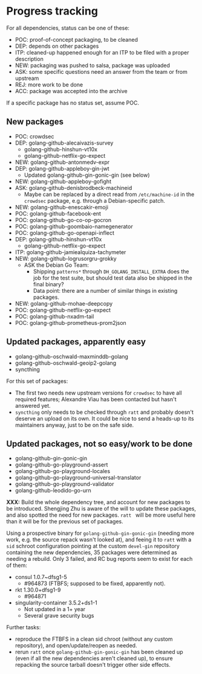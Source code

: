 # Progress tracking

For all dependencies, status can be one of these:
 - POC: proof-of-concept packaging, to be cleaned
 - DEP: depends on other packages
 - ITP: cleaned-up happened enough for an ITP to be filed with a proper description
 - NEW: packaging was pushed to salsa, package was uploaded
 - ASK: some specific questions need an answer from the team or from upstream
 - REJ: more work to be done
 - ACC: package was accepted into the archive

If a specific package has no status set, assume POC.


## New packages

 - POC: crowdsec
 - DEP: golang-github-alecaivazis-survey
    + golang-github-hinshun-vt10x
    + golang-github-netflix-go-expect
 - NEW: golang-github-antonmedv-expr
 - DEP: golang-github-appleboy-gin-jwt
    + Updated golang-github-gin-gonic-gin (see below)
 - NEW: golang-github-appleboy-gofight
 - ASK: golang-github-denisbrodbeck-machineid
    + Maybe can be replaced by a direct read from `/etc/machine-id` in
      the `crowdsec` package, e.g. through a Debian-specific patch.
 - NEW: golang-github-enescakir-emoji
 - POC: golang-github-facebook-ent
 - POC: golang-github-go-co-op-gocron
 - POC: golang-github-goombaio-namegenerator
 - POC: golang-github-go-openapi-inflect
 - DEP: golang-github-hinshun-vt10x
    + golang-github-netflix-go-expect
 - ITP: golang-github-jamiealquiza-tachymeter
 - NEW: golang-github-logrusorgru-grokky
    + ASK the Debian Go Team:
       - Shipping `patterns*` through `DH_GOLANG_INSTALL_EXTRA` does
         the job for the test suite, but should test data also be
         shipped in the final binary?
       - Data point: there are a number of similar things in existing
         packages.
 - NEW: golang-github-mohae-deepcopy
 - POC: golang-github-netflix-go-expect
 - POC: golang-github-nxadm-tail
 - POC: golang-github-prometheus-prom2json


## Updated packages, apparently easy


 - golang-github-oschwald-maxminddb-golang
 - golang-github-oschwald-geoip2-golang
 - syncthing

For this set of packages:
 - The first two needs new upstream versions for `crowdsec` to have
   all required features; Alexandre Viau has been contacted but
   hasn't answered yet.
 - `syncthing` only needs to be checked through `ratt` and probably
   doesn't deserve an upload on its own. It could be nice to send a
   heads-up to its maintainers anyway, just to be on the safe side.


## Updated packages, not so easy/work to be done

 - golang-github-gin-gonic-gin
 - golang-github-go-playground-assert
 - golang-github-go-playground-locales
 - golang-github-go-playground-universal-translator
 - golang-github-go-playground-validator
 - golang-github-leodido-go-urn

**XXX:** Build the whole dependency tree, and account for new packages
to be introduced. Shengjing Zhu is aware of the will to update these
packages, and also spotted the need for new packages. `ratt ` will be
more useful here than it will be for the previous set of packages.

Using a prospective binary for `golang-github-gin-gonic-gin` (needing
more work, e.g. the source repack wasn't looked at), and feeing it to
`ratt` with a `sid` schroot configuration pointing at the custom
`devel-gin` repository containing the new dependencies, 35 packages
were determined as needing a rebuild. Only 3 failed, and RC bug
reports seem to exist for each of them:

 - consul 1.0.7~dfsg1-5
    + #964873 (FTBFS; supposed to be fixed, apparently not).
 - rkt 1.30.0+dfsg1-9
    + #964871
 - singularity-container 3.5.2+ds1-1
    + Not updated in a 1+ year
    + Several grave security bugs

Further tasks:

 - reproduce the FTBFS in a clean sid chroot (without any custom
   repository), and open/update/reopen as needed.
 - rerun `ratt` once `golang-github-gin-gonic-gin` has been cleaned up
   (even if all the new dependencies aren't cleaned up), to ensure
   repacking the source tarball doesn't trigger other side effects.
